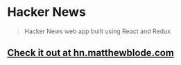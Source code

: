 # Hacker News

> Hacker News web app built using React and Redux

## [Check it out at hn.matthewblode.com](https://hn.matthewblode.com/)
